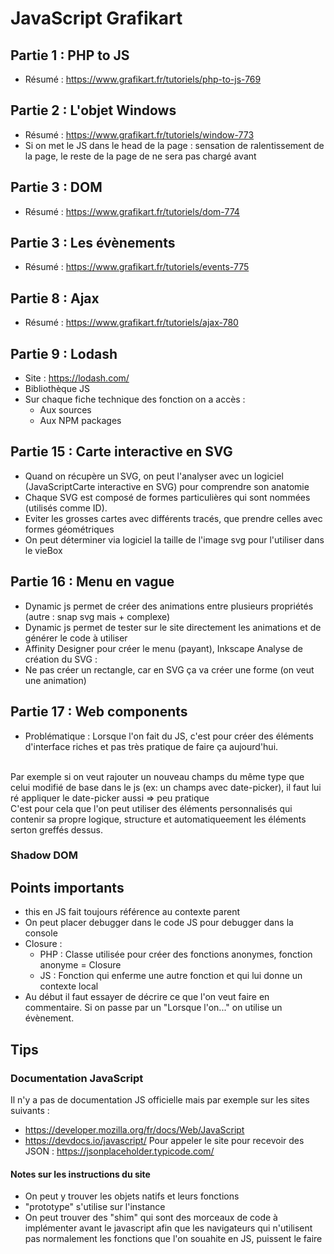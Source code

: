 # JavaScript Grafikart
## Partie 1 : PHP to JS
- Résumé : https://www.grafikart.fr/tutoriels/php-to-js-769

## Partie 2 : L'objet Windows
- Résumé : https://www.grafikart.fr/tutoriels/window-773
- Si on met le JS dans le head de la page : sensation de ralentissement de la page, le reste de la page de ne sera pas chargé avant

## Partie 3 : DOM
- Résumé : https://www.grafikart.fr/tutoriels/dom-774

## Partie 3 : Les évènements
- Résumé : https://www.grafikart.fr/tutoriels/events-775

## Partie 8 : Ajax
- Résumé : https://www.grafikart.fr/tutoriels/ajax-780

## Partie 9 : Lodash
- Site : https://lodash.com/
- Bibliothèque JS
- Sur chaque fiche technique des fonction on a accès :
    - Aux sources
    - Aux NPM packages

## Partie 15 : Carte interactive en SVG
- Quand on récupère un SVG, on peut l'analyser avec un logiciel (JavaScriptCarte interactive en SVG) pour comprendre son anatomie
- Chaque SVG est composé de formes particulières qui sont nommées (utilisés comme ID).
- Eviter les grosses cartes avec différents tracés, que prendre celles avec formes géométriques
- On peut déterminer via logiciel la taille de l'image svg pour l'utiliser dans le vieBox

## Partie 16 : Menu en vague
- Dynamic js permet de créer des animations entre plusieurs propriétés (autre : snap svg mais + complexe)
- Dynamic js permet de tester sur le site directement les animations et de générer le code à utiliser
- Affinity Designer pour créer le menu (payant), Inkscape
Analyse de création du SVG :
- Ne pas créer un rectangle, car en SVG ça va créer une forme (on veut une animation)

## Partie 17 : Web components
- Problématique :
Lorsque l'on fait du JS, c'est pour créer des éléments d'interface riches et pas très pratique de faire ça aujourd'hui.
<br>
Par exemple si on veut rajouter un nouveau champs du même type que celui modifié de base dans le js (ex: un champs avec date-picker), il faut lui ré appliquer le date-picker aussi => peu pratique
<br>
C'est pour cela que l'on peut utiliser des éléments personnalisés qui contenir sa propre logique, structure et automatiqueement les éléments serton greffés dessus.

### Shadow DOM


## Points importants
- this en JS fait toujours référence au contexte parent
- On peut placer debugger dans le code JS pour debugger dans la console
- Closure :
    - PHP : Classe utilisée pour créer des fonctions anonymes, fonction anonyme = Closure
    - JS : Fonction qui enferme une autre fonction et qui lui donne un contexte local
- Au début il faut essayer de décrire ce que l'on veut faire en commentaire. Si on passe par un "Lorsque l'on..." on utilise un évènement.

## Tips
### Documentation JavaScript
Il n'y a pas de documentation JS officielle mais par exemple sur les sites suivants :
- https://developer.mozilla.org/fr/docs/Web/JavaScript
- https://devdocs.io/javascript/
Pour appeler le site pour recevoir des JSON : https://jsonplaceholder.typicode.com/

#### Notes sur les instructions du site
- On peut y trouver les objets natifs et leurs fonctions
- "prototype" s'utilise sur l'instance
- On peut trouver des "shim" qui sont des morceaux de code à implémenter avant le javascript afin que les navigateurs qui n'utilisent pas normalement les fonctions que l'on souahite en JS, puissent le faire